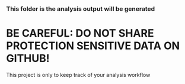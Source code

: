 ### This folder is the analysis output will be generated

# BE CAREFUL: DO NOT SHARE PROTECTION SENSITIVE DATA ON GITHUB! 

This project is only to keep track of your analysis workflow 
